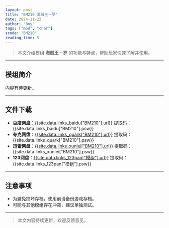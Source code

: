 ```yaml
---
layout: post
title: "BM210 海贼王－罗"
date: 2024-11-22
author: "Bny"
tags: ["mod", "char"]
scode: "BM210"
reading_time: 5
---
```


> 本文介绍模组 **海贼王－罗** 的功能与特点，帮助玩家快速了解并使用。

---

## 模组简介

内容有待更新...

---

## 文件下载
- **百度网盘**：[{{site.data.links_baidu["BM210"].url}}]({{site.data.links_baidu["BM210"].url}}) 提取码：{{site.data.links_baidu["BM210"].psw}}
- **夸克网盘**：[{{site.data.links_quark["BM210"].url}}]({{site.data.links_quark["BM210"].url}}) 提取码：{{site.data.links_quark["BM210"].psw}}
- **迅雷网盘**：[{{site.data.links_xunlei["BM210"].url}}]({{site.data.links_xunlei["BM210"].url}}) 提取码：{{site.data.links_xunlei["BM210"].psw}}
- **123网盘**：[{{site.data.links_123pan["模组"].url}}]({{site.data.links_123pan["模组"].url}}) 提取码：{{site.data.links_123pan["模组"].psw}}

---

## 注意事项
- 为避免损坏存档，使用前请备份游戏存档。
- 可能与其他模组存在冲突，建议单独测试。

---

> 本文内容持续更新，欢迎反馈意见。
